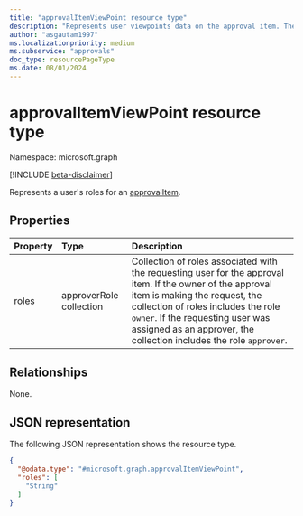 ```yaml
---
title: "approvalItemViewPoint resource type"
description: "Represents user viewpoints data on the approval item. The data includes the user's roles regarding the approval item."
author: "asgautam1997"
ms.localizationpriority: medium
ms.subservice: "approvals"
doc_type: resourcePageType
ms.date: 08/01/2024
---
```


# approvalItemViewPoint resource type

Namespace: microsoft.graph

[!INCLUDE [beta-disclaimer](../../includes/beta-disclaimer.md)]

Represents a user's roles for an [approvalItem](../resources/approvalitem.md).

## Properties
|Property|Type|Description|
|:---|:---|:---|
|roles|approverRole collection|Collection of roles associated with the requesting user for the approval item. If the owner of the approval item is making the request, the collection of roles includes the role `owner`. If the requesting user was assigned as an approver, the collection includes the role `approver`.|

## Relationships
None.

## JSON representation
The following JSON representation shows the resource type.
<!-- {
  "blockType": "resource",
  "@odata.type": "microsoft.graph.approvalItemViewPoint"
}
-->
``` json
{
  "@odata.type": "#microsoft.graph.approvalItemViewPoint",
  "roles": [
    "String"
  ]
}
```

